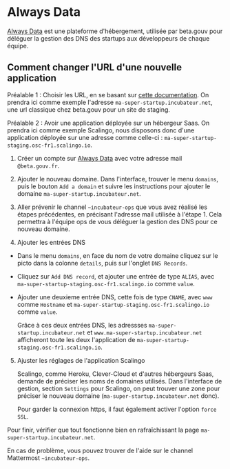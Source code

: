 # Always Data

[Always Data](https://admin.alwaysdata.com/) est une plateforme d'hébergement, utilisée par beta.gouv pour déléguer la gestion des DNS des startups aux développeurs de chaque équipe.

## Comment changer l'URL d'une nouvelle application

Préalable 1 : Choisir les URL, en se basant sur [cette documentation](https://doc.incubateur.net/communaute/gerer-sa-startup-detat-ou-de-territoires-au-quotidien/je-fais-des-choix-technologique/choisir-son-nom-de-domaine). On prendra ici comme exemple l'adresse `ma-super-startup.incubateur.net`, une url classique chez beta.gouv pour un site de staging.

Préalable 2 : Avoir une application déployée sur un hébergeur Saas. On prendra ici comme exemple Scalingo, nous disposons donc d'une application déployée sur une adresse comme celle-ci : `ma-super-startup-staging.osc-fr1.scalingo.io`.


1. Créer un compte sur [Always Data](https://admin.alwaysdata.com/) avec votre adresse mail `@beta.gouv.fr`.

2. Ajouter le nouveau domaine. Dans l'interface, trouver le menu `domains`, puis le bouton `Add a domain` et suivre les instructions pour ajouter le domaine `ma-super-startup.incubateur.net`.

3. Aller prévenir le channel `~incubateur-ops` que vous avez réalisé les étapes précédentes, en précisant l'adresse mail utilisée à l'étape 1. Cela permettra à l'équipe ops de vous déléguer la gestion des DNS pour ce nouveau domaine.

4. Ajouter les entrées DNS

  - Dans le menu `domains`, en face du nom de votre domaine cliquez sur le picto dans la colonne `details`, puis sur l'onglet `DNS Records`.
  - Cliquez sur `Add DNS record`, et ajouter une entrée de type `ALIAS`, avec `ma-super-startup-staging.osc-fr1.scalingo.io` comme `value`.
  - Ajouter une deuxieme entrée DNS, cette fois de type `CNAME`, avec `www` comme `Hostname` et `ma-super-startup-staging.osc-fr1.scalingo.io` comme `value`.

    Grâce à ces deux entrées DNS, les adressses `ma-super-startup.incubateur.net` et `www.ma-super-startup.incubateur.net` afficheront toute les deux l'application de `ma-super-startup-staging.osc-fr1.scalingo.io`.

5. Ajuster les réglages de l'application Scalingo

    Scalingo, comme Heroku, Clever-Cloud et d'autres hébergeurs Saas, demande de préciser les noms de domaines utilisés. Dans l'interface de gestion, section `Settings` pour Scalingo, on peut trouver une zone pour préciser le nouveau domaine (`ma-super-startup.incubateur.net` donc).

    Pour garder la connexion https, il faut également activer l'option `force SSL`.


Pour finir, vérifier que tout fonctionne bien en rafraîchissant la page `ma-super-startup.incubateur.net`.

En cas de problème, vous pouvez trouver de l'aide sur le channel Mattermost `~incubateur-ops`.
